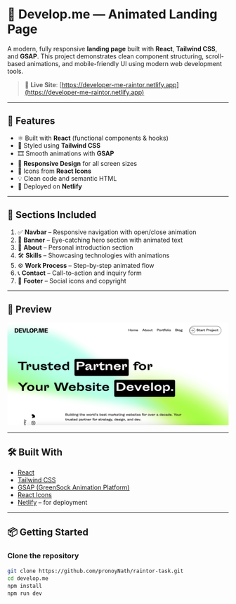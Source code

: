 # 🚀 Develop.me — Animated Landing Page

A modern, fully responsive **landing page** built with **React**, **Tailwind CSS**, and **GSAP**. This project demonstrates clean component structuring, scroll-based animations, and mobile-friendly UI using modern web development tools.

> 🔗 **Live Site**: [https://developer-me-raintor.netlify.app](https://developer-me-raintor.netlify.app)

---

## 🌟 Features

- ⚛️ Built with **React** (functional components & hooks)
- 🎨 Styled using **Tailwind CSS**
- 🎞️ Smooth animations with **GSAP**
- 🎯 **Responsive Design** for all screen sizes
- 🎨 Icons from **React Icons**
- 💡 Clean code and semantic HTML
- 🚀 Deployed on **Netlify**

---

## 📁 Sections Included

1. ✅ **Navbar** – Responsive navigation with open/close animation
2. 💬 **Banner** – Eye-catching hero section with animated text
3. 👤 **About** – Personal introduction section
4. 🛠️ **Skills** – Showcasing technologies with animations
5. ⚙️ **Work Process** – Step-by-step animated flow
6. 📞 **Contact** – Call-to-action and inquiry form
7. 📎 **Footer** – Social icons and copyright

---

## 📸 Preview

![Develop.me Screenshot](./public/project.png) <!-- Optional: Replace with actual image URL or remove -->

---

## 🛠️ Built With

- [React](https://reactjs.org/)
- [Tailwind CSS](https://tailwindcss.com/)
- [GSAP (GreenSock Animation Platform)](https://gsap.com/)
- [React Icons](https://react-icons.github.io/react-icons/)
- [Netlify](https://www.netlify.com/) – for deployment

---

## 📦 Getting Started

### Clone the repository

```bash
git clone https://github.com/pronoyNath/raintor-task.git
cd develop.me
npm install
npm run dev
